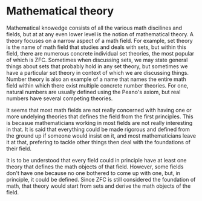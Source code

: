 # Mathematical theory

Mathematical knowedge consists of all the various math discilines and fields, but at at any even lower level is the notion of mathematical theory. A theory focuses on a narrow aspect of a math field. For example, set theory is the name of math field that studies and deals with sets, but within this field, there are numerous concrete individual set theories, the most popular of which is ZFC. Sometimes when discussing sets, we may state general things about sets that probably hold in any set theory, but sometimes we have a particular set theory in context of which we are discussing things. Number theory is also an example of a name that names the entire math field within which there exist multiple concrete number theories. For one, natural numbers are usually defined using the Peano's axiom, but real numbers have several competing theories.

It seems that most math fields are not really concerned with having one or more undelying theories that defines the field from the first principles. This is becasue mathematicians working in most fields are not really interesting in that. It is said that everything could be made rigorous and defined from the ground up if someone would insist on it, and most mathematicians leave it at that, prefering to tackle other things then deal with the foundations of their field.

It is to be understood that every field could in principle have at least one theory that defines the math objects of that field. However, some fields don't have one because no one bothered to come up with one, but, in principle, it could be defined. Since ZFC is still considered the foundation of math, that theory would start from sets and derive the math objects of the field.
